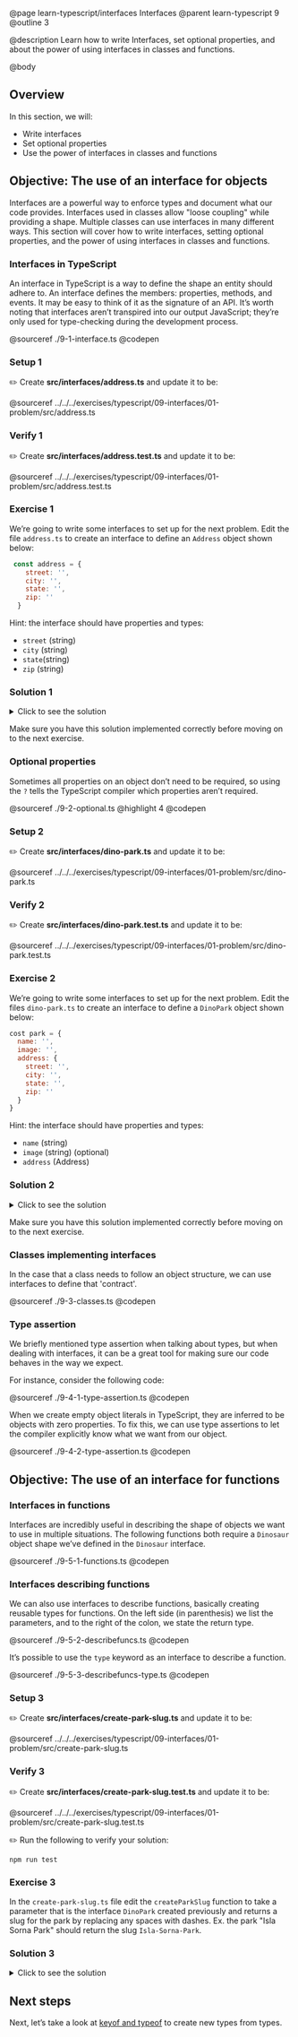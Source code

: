 @page learn-typescript/interfaces Interfaces
@parent learn-typescript 9
@outline 3

@description Learn how to write Interfaces, set optional properties, and about the power of using interfaces in classes and functions.

@body

## Overview

In this section, we will:

- Write interfaces
- Set optional properties
- Use the power of interfaces in classes and functions

## Objective: The use of an interface for objects

Interfaces are a powerful way to enforce types and document what our code provides. Interfaces used in classes allow "loose coupling" while providing a shape. Multiple classes can use interfaces in many different ways. This section will cover how to write interfaces, setting optional properties, and the power of using interfaces in classes and functions.

### Interfaces in TypeScript

An interface in TypeScript is a way to define the shape an entity should adhere to. An interface defines the members: properties, methods, and events. It may be easy to think of it as the signature of an API. It’s worth noting that interfaces aren’t transpired into our output JavaScript; they’re only used for type-checking during the development process.

@sourceref ./9-1-interface.ts
@codepen

### Setup 1

✏️ Create **src/interfaces/address.ts** and update it to be:

@sourceref ../../../exercises/typescript/09-interfaces/01-problem/src/address.ts

### Verify 1

✏️ Create **src/interfaces/address.test.ts** and update it to be:

@sourceref ../../../exercises/typescript/09-interfaces/01-problem/src/address.test.ts

### Exercise 1

We’re going to write some interfaces to set up for the next problem. Edit the file `address.ts` to create an interface to define an ``Address`` object shown below:

```javascript
 const address = {
    street: '',
    city: '',
    state: '',
    zip: ''
  }
```

Hint: the interface should have properties and types:
  - ``street`` (string)
  - ``city`` (string)
  - ``state``(string)
  - ``zip`` (string)

### Solution 1

<details>
<summary>Click to see the solution</summary>

✏️ Update `address.ts` to the following:

@sourceref ../../../exercises/typescript/09-interfaces/01-solution/src/address.ts
@highlight 2-5

</details>

Make sure you have this solution implemented correctly before moving on to the next exercise.

### Optional properties

Sometimes all properties on an object don’t need to be required, so using the ``?`` tells the TypeScript compiler which properties aren’t required.

@sourceref ./9-2-optional.ts
@highlight 4
@codepen

### Setup 2

✏️ Create **src/interfaces/dino-park.ts** and update it to be:

@sourceref ../../../exercises/typescript/09-interfaces/01-problem/src/dino-park.ts

### Verify 2

✏️ Create **src/interfaces/dino-park.test.ts** and update it to be:

@sourceref ../../../exercises/typescript/09-interfaces/01-problem/src/dino-park.test.ts

### Exercise 2

We’re going to write some interfaces to set up for the next problem. Edit the files `dino-park.ts` to create an interface to define a ``DinoPark`` object shown below:

```javascript
cost park = {
  name: '',
  image: '',
  address: {
    street: '',
    city: '',
    state: '',
    zip: ''
  }
}
```

Hint: the interface should have properties and types:

- ``name`` (string)
- ``image`` (string) (optional)
- ``address`` (Address)

### Solution 2

<details>
<summary>Click to see the solution</summary>

✏️ Update `dino-park.ts` to the following:

@sourceref ../../../exercises/typescript/09-interfaces/01-solution/src/dino-park.ts
@highlight 4-6

</details>

Make sure you have this solution implemented correctly before moving on to the next exercise.

### Classes implementing interfaces

In the case that a class needs to follow an object structure, we can use interfaces to define that 'contract'.

@sourceref ./9-3-classes.ts
@codepen

### Type assertion

We briefly mentioned type assertion when talking about types, but when dealing with interfaces, it can be a great tool for making sure our code behaves in the way we expect.

For instance, consider the following code:

@sourceref ./9-4-1-type-assertion.ts
@codepen

When we create empty object literals in TypeScript, they are inferred to be objects with zero properties. To fix this, we can use type assertions to let the compiler explicitly know what we want from our object.

@sourceref ./9-4-2-type-assertion.ts
@codepen

## Objective: The use of an interface for functions

### Interfaces in functions

Interfaces are incredibly useful in describing the shape of objects we want to use in multiple situations. The following functions both require a ``Dinosaur`` object shape we’ve defined in the ``Dinosaur`` interface.

@sourceref ./9-5-1-functions.ts
@codepen

### Interfaces describing functions

We can also use interfaces to describe functions, basically creating reusable types for functions. On the left side (in parenthesis) we list the parameters, and to the right of the colon, we state the return type.

@sourceref ./9-5-2-describefuncs.ts
@codepen

It’s possible to use the `type` keyword as an interface to describe a function.

@sourceref ./9-5-3-describefuncs-type.ts
@codepen

### Setup 3

✏️ Create **src/interfaces/create-park-slug.ts** and update it to be:

@sourceref ../../../exercises/typescript/09-interfaces/01-problem/src/create-park-slug.ts

### Verify 3

✏️ Create **src/interfaces/create-park-slug.test.ts** and update it to be:

@sourceref ../../../exercises/typescript/09-interfaces/01-problem/src/create-park-slug.test.ts

✏️ Run the following to verify your solution:

```shell
npm run test
```

### Exercise 3

In the `create-park-slug.ts` file edit the ``createParkSlug`` function to take a parameter that is the interface ```DinoPark``` created previously and returns a slug for the park by replacing any spaces with dashes. Ex. the park "Isla Sorna Park" should return the slug `Isla-Sorna-Park`.

### Solution 3

<details>
<summary>Click to see the solution</summary>

✏️ Update `create-park-slug.ts` to the following:

@sourceref ../../../exercises/typescript/09-interfaces/01-solution/src/create-park-slug.ts
@highlight 3-4

</details>

## Next steps

Next, let’s take a look at [keyof and typeof](./keyof-typeof.html) to create new types from types.
